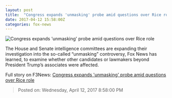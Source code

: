 ```yaml
---
layout: post
title:  "Congress expands 'unmasking' probe amid questions over Rice role"
date: 2017-04-12 15:58:00Z
categories: fox-news
---
```


![Congress expands 'unmasking' probe amid questions over Rice role](http://a57.foxnews.com/media2.foxnews.com/BrightCove/694940094001/2017/04/12/0/0/694940094001_5394630636001_5394578835001-vs.jpg?ve=1)

The House and Senate intelligence committees are expanding their investigation into the so-called “unmasking” controversy, Fox News has learned, to examine whether other candidates or lawmakers beyond President Trump’s associates were affected.


Full story on F3News: [Congress expands 'unmasking' probe amid questions over Rice role](http://www.f3nws.com/n/tBj3eC)

> Posted on: Wednesday, April 12, 2017 8:58:00 PM
